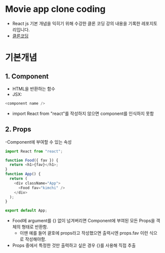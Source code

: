 # Movie app clone coding

- React js 기본 개념을 익히기 위해 수강한 클론 코딩 강의 내용을 기록한 레포지토리입니다.
- [클론코딩](https://nomadcoders.co/react-fundamentals)

# 기본개념

## 1. Component

- HTML을 반환하는 함수
- JSX:

```javascript
<component name />
```

- import React from "react"를 작성하지 않으면 component를 인식하지 못함

## 2. Props

-Component에 부여할 수 있는 속성

```javascript
import React from "react";

function Food({ fav }) {
  return <h1>{fav}</h1>;
}
function App() {
  return (
    <div className="App">
      <Food fav="kimchi" />
    </div>
  );
}

export default App;
```

- Food에 argument를 {} 없이 넘겨버리면 Component에 부여된 모든 Props을 객체의 형태로 반환함.
  - 이땐 예를 들어 괄호에 props라고 작성했으면 출력시엔 props.fav 이런 식으로 작성해야함.
- Props 중에서 특정한 것만 출력하고 싶은 경우 {}를 사용해 직접 추출
